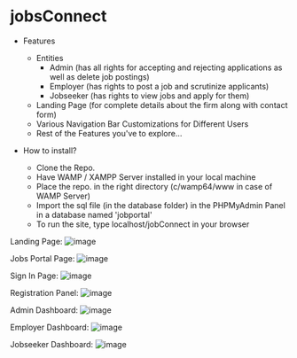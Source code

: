 # jobsConnect

- Features
  - Entities
    - Admin (has all rights for accepting and rejecting applications as well as delete job postings)
    - Employer (has rights to post a job and scrutinize applicants)
    - Jobseeker (has rights to view jobs and apply for them)
  - Landing Page (for complete details about the firm along with contact form)
  - Various Navigation Bar Customizations for Different Users
  - Rest of the Features you've to explore...
  
- How to install?
  - Clone the Repo.
  - Have WAMP / XAMPP Server installed in your local machine
  - Place the repo. in the right directory (c/wamp64/www in case of WAMP Server)
  - Import the sql file (in the database folder) in the PHPMyAdmin Panel in a database named 'jobportal'
  - To run the site, type localhost/jobConnect in your browser
  
Landing Page:
![image](https://user-images.githubusercontent.com/83655913/233121917-443ee6ec-1521-492c-a964-d93f72bbd67d.png)

Jobs Portal Page:
![image](https://user-images.githubusercontent.com/83655913/233127537-4176fa76-e48c-47da-a1cb-5da599b667b5.png)

Sign In Page:
![image](https://user-images.githubusercontent.com/83655913/233127694-91871440-957e-4c7f-bfac-daafee95a890.png)

Registration Panel:
![image](https://user-images.githubusercontent.com/83655913/233127784-ecc4f5b3-e7c8-4d41-83c8-638eb1055f44.png)

Admin Dashboard:
![image](https://user-images.githubusercontent.com/83655913/233123852-14843874-7190-42d7-92fa-f02c53b1a238.png)

Employer Dashboard:
![image](https://user-images.githubusercontent.com/83655913/233123671-769dda2a-27b1-4fc0-a33e-a7c4da309773.png)

Jobseeker Dashboard:
![image](https://user-images.githubusercontent.com/83655913/233124233-1497c8b8-16b8-4d0f-9bf4-8e9d330ef958.png)

